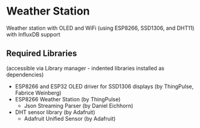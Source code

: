 # Weather Station

Weather station with OLED and WiFi (using ESP8266, SSD1306, and DHT11) with InfluxDB support


## Required Libraries

(accessible via Library manager - indented libraries installed as dependencies)

* ESP8266 and ESP32 OLED driver for SSD1306 displays (by ThingPulse, Fabrice Weinberg)
* ESP8266 Weather Station (by ThingPulse)
  * Json Streaming Parser (by Daniel Eichhorn)
* DHT sensor library (by Adafruit)
  * Adafruit Unified Sensor (by Adafruit)